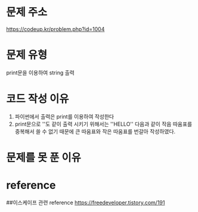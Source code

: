# 문제 주소
https://codeup.kr/problem.php?id=1004

# 문제 유형
print문을 이용하여 string 출력

# 코드 작성 이유
1. 파이썬에서 출력은 print를 이용하여 작성한다
2. print문으로 ''도 같이 출력 시키기 위해서는 ''HELLO'' 다음과 같이 작음 따움표를 중복해서 쓸 수 없기 때문에 큰 따움표와 작은 따움표를
번갈아 작성하였다.

# 문제를 못 푼 이유

# reference
##이스케이프 관련 reference
https://freedeveloper.tistory.com/191